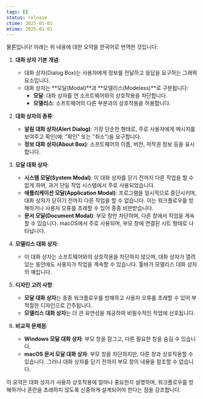 ```yaml
---
tags: []
status: release
ctime: 2025-01-01
mtime: 2025-01-01
---
```


물론입니다! 아래는 위 내용에 대한 요약을 한국어로 번역한 것입니다:

1. **대화 상자 기본 개념**:

   - 대화 상자(Dialog Box)는 사용자에게 정보를 전달하고 응답을 요구하는 그래픽 요소입니다.
   - 대화 상자는 **모달(Modal)**과 **모델리스(Modeless)**로 구분됩니다:
     - **모달**: 대화 상자를 연 소프트웨어와의 상호작용을 차단합니다.
     - **모델리스**: 소프트웨어의 다른 부분과의 상호작용을 허용합니다.

2. **대화 상자의 종류**:

   - **알림 대화 상자(Alert Dialog)**: 가장 단순한 형태로, 주로 사용자에게 메시지를 보여주고 확인(예: "확인" 또는 "취소")을 요구합니다.
   - **정보 대화 상자(About Box)**: 소프트웨어의 이름, 버전, 저작권 정보 등을 표시합니다.

3. **모달 대화 상자**:

   - **시스템 모달(System Modal)**: 이 대화 상자를 닫기 전까지 다른 작업을 할 수 없게 하며, 과거 단일 작업 시스템에서 주로 사용되었습니다.
   - **애플리케이션 모달(Application Modal)**: 프로그램을 일시적으로 중단시키며, 대화 상자가 닫히기 전까지 다른 작업을 할 수 없습니다. 이는 워크플로우를 방해하거나 사용자 오류를 초래할 수 있어 종종 비판받습니다.
   - **문서 모달(Document Modal)**: 부모 창만 차단하며, 다른 창에서 작업을 계속할 수 있습니다. macOS에서 주로 사용되며, 부모 창에 연결된 시트 형태로 나타납니다.

4. **모델리스 대화 상자**:

   - 이 대화 상자는 소프트웨어와의 상호작용을 차단하지 않으며, 대화 상자가 열려 있는 동안에도 사용자가 작업을 계속할 수 있습니다. 툴바가 모델리스 대화 상자의 예입니다.

5. **디자인 고려 사항**:

   - **모달 대화 상자**는 종종 워크플로우를 방해하고 사용자 오류를 초래할 수 있어 부적절한 디자인으로 간주됩니다.
   - **모델리스 대화 상자**는 더 큰 유연성을 제공하여 비필수적인 작업에 선호됩니다.

6. **비교적 문제점**:
   - **Windows 모달 대화 상자**: 부모 창을 잠그고, 다른 필요한 창을 숨길 수 있습니다.
   - **macOS 문서 모달 대화 상자**: 부모 창을 차단하지만, 다른 창과 상호작용할 수 있습니다. 그러나 대화 상자를 닫기 전까지 부모 창의 내용을 참조할 수 없습니다.

이 요약은 대화 상자가 사용자 상호작용에 얼마나 중요한지 설명하며, 워크플로우를 방해하거나 혼란을 초래하지 않도록 신중하게 설계되어야 한다는 점을 강조합니다.
